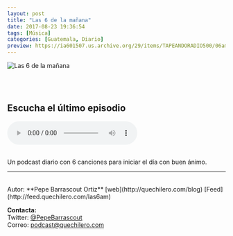 ```yaml
---
layout: post
title: "Las 6 de la mañana"
date: 2017-08-23 19:36:54
tags: [Música]
categories: [Guatemala, Diario]
preview: https://ia601507.us.archive.org/29/items/TAPEANDORADIO500/06am-PepeBarrascoutOrtiz300.png
---
```


![Las 6 de la mañana](https://ia601507.us.archive.org/29/items/TAPEANDORADIO500/06am-PepeBarrascoutOrtiz500.png)

<br/>
<br/>

## Escucha el último episodio

<!--reproductor-feed=http://feed.quechilero.com/las6am-->
<!--reproductor-start-->
<audio id="audio" preload="auto" controls="" src="https://media.blubrry.com/quechilero/dts.podtrac.com/redirect.mp3/archive.org/download/las6am-2/6am-podcast-1199.mp3"></audio>
<!--reproductor-end-->

<br/>  
Un podcast diario con 6 canciones para iniciar el día con buen ánimo.

_ _ _  

<br>
Autor: **Pepe Barrascout Ortiz**  
[web](http://quechilero.com/blog)  
[Feed](http://feed.quechilero.com/las6am)  




**Contacta:**  
Twitter: [@PepeBarrascout](https://twitter.com/PepeBarrascout)  
Correo: [podcast@quechilero.com](mailto:podcast@quechilero.com)  

